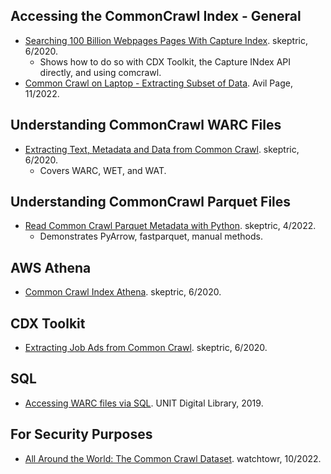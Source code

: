 ## Accessing the CommonCrawl Index - General
- [Searching 100 Billion Webpages Pages With Capture Index](https://skeptric.com/searching-100b-pages-cdx/). skeptric, 6/2020.
  - Shows how to do so with CDX Toolkit, the Capture INdex API directly, and using comcrawl.
- [Common Crawl on Laptop - Extracting Subset of Data](https://avilpage.com/2022/11/common-crawl-laptop-extract-subset.html). Avil Page, 11/2022.

## Understanding CommonCrawl WARC Files
- [Extracting Text, Metadata and Data from Common Crawl](https://skeptric.com/text-meta-data-commoncrawl/). skeptric, 6/2020.
  - Covers WARC, WET, and WAT.

## Understanding CommonCrawl Parquet Files
- [Read Common Crawl Parquet Metadata with Python](https://skeptric.com/reading-parquet-metadata/). skeptric, 4/2022.
  - Demonstrates PyArrow, fastparquet, manual methods.

## AWS Athena
- [Common Crawl Index Athena](https://skeptric.com/common-crawl-index-athena/). skeptric, 6/2020.

## CDX Toolkit
- [Extracting Job Ads from Common Crawl](https://skeptric.com/common-crawl-job-ads/). skeptric, 6/2020.

## SQL
- [Accessing WARC files via SQL](https://digital.library.unt.edu/ark:/67531/metadc1608961/). UNIT Digital Library, 2019.

## For Security Purposes
- [All Around the World: The Common Crawl Dataset](https://labs.watchtowr.com/all-around-the-world-the-common-crawl-dataset/). watchtowr, 10/2022.